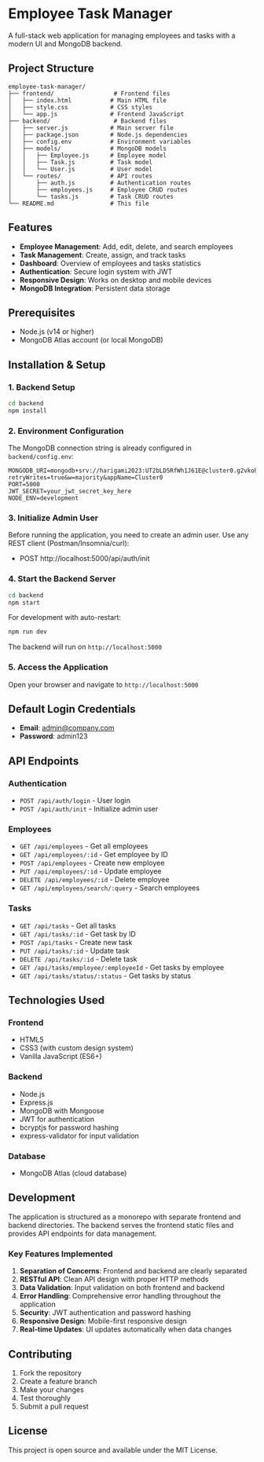 # Employee Task Manager

A full-stack web application for managing employees and tasks with a modern UI and MongoDB backend.

## Project Structure

```
employee-task-manager/
├── frontend/                 # Frontend files
│   ├── index.html           # Main HTML file
│   ├── style.css            # CSS styles
│   └── app.js               # Frontend JavaScript
├── backend/                  # Backend files
│   ├── server.js            # Main server file
│   ├── package.json         # Node.js dependencies
│   ├── config.env           # Environment variables
│   ├── models/              # MongoDB models
│   │   ├── Employee.js      # Employee model
│   │   ├── Task.js          # Task model
│   │   └── User.js          # User model
│   └── routes/              # API routes
│       ├── auth.js          # Authentication routes
│       ├── employees.js     # Employee CRUD routes
│       └── tasks.js         # Task CRUD routes
└── README.md                # This file
```

## Features

- **Employee Management**: Add, edit, delete, and search employees
- **Task Management**: Create, assign, and track tasks
- **Dashboard**: Overview of employees and tasks statistics
- **Authentication**: Secure login system with JWT
- **Responsive Design**: Works on desktop and mobile devices
- **MongoDB Integration**: Persistent data storage

## Prerequisites

- Node.js (v14 or higher)
- MongoDB Atlas account (or local MongoDB)

## Installation & Setup

### 1. Backend Setup

```bash
cd backend
npm install
```

### 2. Environment Configuration

The MongoDB connection string is already configured in `backend/config.env`:
```
MONGODB_URI=mongodb+srv://harigami2023:UT2bLD5RfWh1J61E@cluster0.g2vkoh3.mongodb.net/todo_employee_db?retryWrites=true&w=majority&appName=Cluster0
PORT=5000
JWT_SECRET=your_jwt_secret_key_here
NODE_ENV=development
```

### 3. Initialize Admin User

Before running the application, you need to create an admin user.
Use any REST client (Postman/Insomnia/curl):
- POST http://localhost:5000/api/auth/init

### 4. Start the Backend Server

```bash
cd backend
npm start
```

For development with auto-restart:
```bash
npm run dev
```

The backend will run on `http://localhost:5000`

### 5. Access the Application

Open your browser and navigate to `http://localhost:5000`

## Default Login Credentials

- **Email**: admin@company.com
- **Password**: admin123

## API Endpoints

### Authentication
- `POST /api/auth/login` - User login
- `POST /api/auth/init` - Initialize admin user

### Employees
- `GET /api/employees` - Get all employees
- `GET /api/employees/:id` - Get employee by ID
- `POST /api/employees` - Create new employee
- `PUT /api/employees/:id` - Update employee
- `DELETE /api/employees/:id` - Delete employee
- `GET /api/employees/search/:query` - Search employees

### Tasks
- `GET /api/tasks` - Get all tasks
- `GET /api/tasks/:id` - Get task by ID
- `POST /api/tasks` - Create new task
- `PUT /api/tasks/:id` - Update task
- `DELETE /api/tasks/:id` - Delete task
- `GET /api/tasks/employee/:employeeId` - Get tasks by employee
- `GET /api/tasks/status/:status` - Get tasks by status

## Technologies Used

### Frontend
- HTML5
- CSS3 (with custom design system)
- Vanilla JavaScript (ES6+)

### Backend
- Node.js
- Express.js
- MongoDB with Mongoose
- JWT for authentication
- bcryptjs for password hashing
- express-validator for input validation

### Database
- MongoDB Atlas (cloud database)

## Development

The application is structured as a monorepo with separate frontend and backend directories. The backend serves the frontend static files and provides API endpoints for data management.

### Key Features Implemented

1. **Separation of Concerns**: Frontend and backend are clearly separated
2. **RESTful API**: Clean API design with proper HTTP methods
3. **Data Validation**: Input validation on both frontend and backend
4. **Error Handling**: Comprehensive error handling throughout the application
5. **Security**: JWT authentication and password hashing
6. **Responsive Design**: Mobile-first responsive design
7. **Real-time Updates**: UI updates automatically when data changes

## Contributing

1. Fork the repository
2. Create a feature branch
3. Make your changes
4. Test thoroughly
5. Submit a pull request

## License

This project is open source and available under the MIT License.
